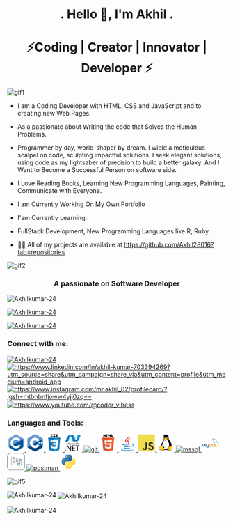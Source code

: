  ##                                                             <h1 align="center"> . Hello 👋, I'm Akhil . </h1>
  ##                                                          <h1 align="center">⚡Coding | Creator | Innovator | Developer ⚡</h1>
  ![gif1](https://github.com/user-attachments/assets/0dde22ab-25d6-412c-b4e2-c50aee0007c5)

- I am a Coding Developer with HTML, CSS and JavaScript and to creating new Web Pages.
 
- As a passionate about Writing the code that Solves the Human Problems.

- Programmer by day, world-shaper by dream. I wield a meticulous scalpel on code, sculpting impactful solutions. I seek elegant solutions, using code as my lightsaber of precision to build a better galaxy. And I Want to Become a Successful Person on software side.

- I Love Reading Books, Learning New Programming Languages, Painting, Communicate with Everyone.

- I am Currently Working On My Own Portfolio
- I'am Currently Learning :
-  FullStack Development, New Programming Languages like R, Ruby.

-  👨‍💻 All of my projects are available at
 https://github.com/Akhil28016?tab=repositories

![gif2](https://github.com/user-attachments/assets/b4296899-d92c-42eb-bd36-898900af711d)

<h3 align="center">A passionate on Software Developer</h3>

<p align="left"> <img src="https://komarev.com/ghpvc/?username=akhil28016&label=Profile%20views&color=0e75b6&style=flat" alt="Akhilkumar-24" /> </p>

<p align="left"> <a href="https://github.com/ryo-ma/github-profile-trophy"><img src="https://github-profile-trophy.vercel.app/?username=Akhilkumar-24" alt="Akhilkumar-24" /></a> </p>

<p align="left"> <a href="https://twitter.com/kumarakhil28016" target="blank"><img src="https://img.shields.io/twitter/follow/kumarakhil28016?logo=twitter&style=for-the-badge" alt="Akhilkumar-24" /></a> </p>

<h3 align="left">Connect with me:</h3>
<p align="left">
<a href="https://twitter.com/kumarakhil28016" target="blank"><img align="center" src="https://raw.githubusercontent.com/rahuldkjain/github-profile-readme-generator/master/src/images/icons/Social/twitter.svg" alt="Akhilkumar-24" height="30" width="40" /></a>
<a href="https://linkedin.com/in/https://www.linkedin.com/in/akhil-kumar-703394269?utm_source=share&utm_campaign=share_via&utm_content=profile&utm_medium=android_app" target="blank"><img align="center" src="https://raw.githubusercontent.com/rahuldkjain/github-profile-readme-generator/master/src/images/icons/Social/linked-in-alt.svg" alt="https://www.linkedin.com/in/akhil-kumar-703394269?utm_source=share&utm_campaign=share_via&utm_content=profile&utm_medium=android_app" height="30" width="40" /></a>
<a href="https://instagram.com/https://www.instagram.com/mr.akhil_02/profilecard/?igsh=mtbhbnfjoww4yjj0zq==" target="blank"><img align="center" src="https://raw.githubusercontent.com/rahuldkjain/github-profile-readme-generator/master/src/images/icons/Social/instagram.svg" alt="https://www.instagram.com/mr.akhil_02/profilecard/?igsh=mtbhbnfjoww4yjj0zq==" height="30" width="40" /></a>
<a href="https://www.youtube.com/c/https://www.youtube.com/@coder_vibess" target="blank"><img align="center" src="https://raw.githubusercontent.com/rahuldkjain/github-profile-readme-generator/master/src/images/icons/Social/youtube.svg" alt="https://www.youtube.com/@coder_vibess" height="30" width="40" /></a>
</p>

<h3 align="left">Languages and Tools:</h3>
<p align="left"> <a href="https://www.cprogramming.com/" target="_blank" rel="noreferrer"> <img src="https://raw.githubusercontent.com/devicons/devicon/master/icons/c/c-original.svg" alt="c" width="40" height="40"/> </a> <a href="https://www.w3schools.com/cpp/" target="_blank" rel="noreferrer"> <img src="https://raw.githubusercontent.com/devicons/devicon/master/icons/cplusplus/cplusplus-original.svg" alt="cplusplus" width="40" height="40"/> </a> <a href="https://www.w3schools.com/css/" target="_blank" rel="noreferrer"> <img src="https://raw.githubusercontent.com/devicons/devicon/master/icons/css3/css3-original-wordmark.svg" alt="css3" width="40" height="40"/> </a> <a href="https://dotnet.microsoft.com/" target="_blank" rel="noreferrer"> <img src="https://raw.githubusercontent.com/devicons/devicon/master/icons/dot-net/dot-net-original-wordmark.svg" alt="dotnet" width="40" height="40"/> </a> <a href="https://git-scm.com/" target="_blank" rel="noreferrer"> <img src="https://www.vectorlogo.zone/logos/git-scm/git-scm-icon.svg" alt="git" width="40" height="40"/> </a> <a href="https://www.w3.org/html/" target="_blank" rel="noreferrer"> <img src="https://raw.githubusercontent.com/devicons/devicon/master/icons/html5/html5-original-wordmark.svg" alt="html5" width="40" height="40"/> </a> <a href="https://www.java.com" target="_blank" rel="noreferrer"> <img src="https://raw.githubusercontent.com/devicons/devicon/master/icons/java/java-original.svg" alt="java" width="40" height="40"/> </a> <a href="https://developer.mozilla.org/en-US/docs/Web/JavaScript" target="_blank" rel="noreferrer"> <img src="https://raw.githubusercontent.com/devicons/devicon/master/icons/javascript/javascript-original.svg" alt="javascript" width="40" height="40"/> </a> <a href="https://www.linux.org/" target="_blank" rel="noreferrer"> <img src="https://raw.githubusercontent.com/devicons/devicon/master/icons/linux/linux-original.svg" alt="linux" width="40" height="40"/> </a> <a href="https://www.microsoft.com/en-us/sql-server" target="_blank" rel="noreferrer"> <img src="https://www.svgrepo.com/show/303229/microsoft-sql-server-logo.svg" alt="mssql" width="40" height="40"/> </a> <a href="https://www.mysql.com/" target="_blank" rel="noreferrer"> <img src="https://raw.githubusercontent.com/devicons/devicon/master/icons/mysql/mysql-original-wordmark.svg" alt="mysql" width="40" height="40"/> </a> <a href="https://www.photoshop.com/en" target="_blank" rel="noreferrer"> <img src="https://raw.githubusercontent.com/devicons/devicon/master/icons/photoshop/photoshop-line.svg" alt="photoshop" width="40" height="40"/> </a> <a href="https://postman.com" target="_blank" rel="noreferrer"> <img src="https://www.vectorlogo.zone/logos/getpostman/getpostman-icon.svg" alt="postman" width="40" height="40"/> </a> <a href="https://www.python.org" target="_blank" rel="noreferrer"> <img src="https://raw.githubusercontent.com/devicons/devicon/master/icons/python/python-original.svg" alt="python" width="40" height="40"/> </a> </p>

![gif5](https://github.com/user-attachments/assets/64f4b214-6a96-481d-872e-ca4457581f88)

<p><img align="left" src="https://github-readme-stats.vercel.app/api/top-langs?username=Akhilkumar-24&show_icons=true&locale=en&layout=compact" alt="Akhilkumar-24" /></p>

<p>&nbsp;<img align="center" src="https://github-readme-stats.vercel.app/api?username=Akhilkumar-24&show_icons=true&locale=en" alt="Akhilkumar-24" /></p>

<p><img align="center" src="https://github-readme-streak-stats.herokuapp.com/?user=Akhilkumar-24&" alt="Akhilkumar-24" /></p>

